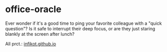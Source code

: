 # office-oracle
Ever wonder if it's a good time to ping your favorite colleague with a "quick question"? Is it safe to interrupt their deep focus, or are they just staring blankly at the screen after lunch?

All prct.: [infikot.github.io](https://infikot.github.io/)
